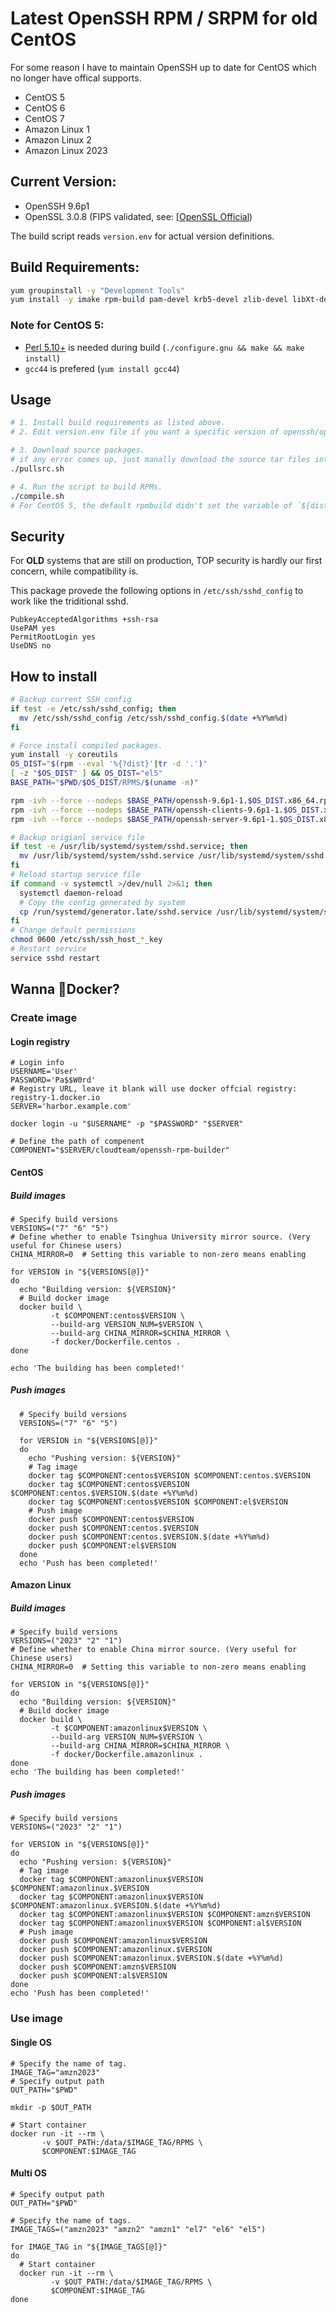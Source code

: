 # Latest OpenSSH RPM / SRPM for old CentOS

For some reason I have to maintain OpenSSH up to date for CentOS which no longer have offical supports.

- CentOS 5
- CentOS 6
- CentOS 7
- Amazon Linux 1
- Amazon Linux 2
- Amazon Linux 2023

## Current Version:

- OpenSSH 9.6p1
- OpenSSL 3.0.8 (FIPS validated, see: [[OpenSSL Official](https://www.openssl.org/source/))

The build script reads `version.env` for actual version definitions.

## Build Requirements:

```bash
yum groupinstall -y "Development Tools"
yum install -y imake rpm-build pam-devel krb5-devel zlib-devel libXt-devel libX11-devel gtk2-devel perl-IPC-Cmd
```

### Note for CentOS 5:

- [Perl 5.10+](http://www.cpan.org/src/) is needed during build (`./configure.gnu && make && make install`)
- `gcc44` is prefered (`yum install gcc44`)

## Usage

```bash
# 1. Install build requirements as listed above.
# 2. Edit version.env file if you want a specific version of openssh/openssl combination (or maybe I havn't updated to the latest).

# 3. Download source packages.
# if any error comes up, just manally download the source tar files into the `downloads` dir.
./pullsrc.sh

# 4. Run the script to build RPMs. 
./compile.sh
# For CentOS 5, the default rpmbuild didn't set the variable of `${dist}`, manually run the script with argument `./compile.sh el5`
```

## Security

For **OLD** systems that are still on production, TOP security is hardly our first concern, while compatibility is.

This package provede the following options in `/etc/ssh/sshd_config` to work like the triditional sshd.

```
PubkeyAcceptedAlgorithms +ssh-rsa
UsePAM yes
PermitRootLogin yes
UseDNS no
```

## How to install

```bash
# Backup current SSH config
if test -e /etc/ssh/sshd_config; then
  mv /etc/ssh/sshd_config /etc/ssh/sshd_config.$(date +%Y%m%d)
fi

# Force install compiled packages.
yum install -y coreutils
OS_DIST="$(rpm --eval '%{?dist}'|tr -d '.')"
[ -z "$OS_DIST" ] && OS_DIST="el5"
BASE_PATH="$PWD/$OS_DIST/RPMS/$(uname -m)"

rpm -ivh --force --nodeps $BASE_PATH/openssh-9.6p1-1.$OS_DIST.x86_64.rpm
rpm -ivh --force --nodeps $BASE_PATH/openssh-clients-9.6p1-1.$OS_DIST.x86_64.rpm
rpm -ivh --force --nodeps $BASE_PATH/openssh-server-9.6p1-1.$OS_DIST.x86_64.rpm

# Backup origianl service file
if test -e /usr/lib/systemd/system/sshd.service; then
  mv /usr/lib/systemd/system/sshd.service /usr/lib/systemd/system/sshd.service.$(date +%Y%m%d)
fi
# Reload startup service file
if command -v systemctl >/dev/null 2>&1; then
  systemctl daemon-reload
  # Copy the config generated by system
  cp /run/systemd/generator.late/sshd.service /usr/lib/systemd/system/sshd.service 
fi
# Change default permissions
chmod 0600 /etc/ssh/ssh_host_*_key
# Restart service
service sshd restart
```

## Wanna 🐳Docker?

### Create image

#### Login registry

```shell
# Login info
USERNAME='User'
PASSWORD='Pa$$W0rd'
# Registry URL, leave it blank will use docker offcial registry: registry-1.docker.io
SERVER='harbor.example.com'

docker login -u "$USERNAME" -p "$PASSWORD" "$SERVER"

# Define the path of compenent
COMPONENT="$SERVER/cloudteam/openssh-rpm-builder"
```

#### CentOS

##### Build images

```shell
# Specify build versions
VERSIONS=("7" "6" "5")
# Define whether to enable Tsinghua University mirror source. (Very useful for Chinese users)
CHINA_MIRROR=0  # Setting this variable to non-zero means enabling

for VERSION in "${VERSIONS[@]}"
do
  echo "Building version: ${VERSION}"
  # Build docker image
  docker build \
         -t $COMPONENT:centos$VERSION \
         --build-arg VERSION_NUM=$VERSION \
         --build-arg CHINA_MIRROR=$CHINA_MIRROR \
         -f docker/Dockerfile.centos .
done

echo 'The building has been completed!'
```

##### Push images

```shell
  # Specify build versions
  VERSIONS=("7" "6" "5")

  for VERSION in "${VERSIONS[@]}"
  do
    echo "Pushing version: ${VERSION}"
    # Tag image
    docker tag $COMPONENT:centos$VERSION $COMPONENT:centos.$VERSION
    docker tag $COMPONENT:centos$VERSION $COMPONENT:centos.$VERSION.$(date +%Y%m%d)
    docker tag $COMPONENT:centos$VERSION $COMPONENT:el$VERSION
    # Push image
    docker push $COMPONENT:centos$VERSION
    docker push $COMPONENT:centos.$VERSION
    docker push $COMPONENT:centos.$VERSION.$(date +%Y%m%d)
    docker push $COMPONENT:el$VERSION
  done
  echo 'Push has been completed!'
```

#### Amazon Linux

##### Build images

```shell
# Specify build versions
VERSIONS=("2023" "2" "1")
# Define whether to enable China mirror source. (Very useful for Chinese users)
CHINA_MIRROR=0  # Setting this variable to non-zero means enabling

for VERSION in "${VERSIONS[@]}"
do
  echo "Building version: ${VERSION}"
  # Build docker image
  docker build \
         -t $COMPONENT:amazonlinux$VERSION \
         --build-arg VERSION_NUM=$VERSION \
         --build-arg CHINA_MIRROR=$CHINA_MIRROR \
         -f docker/Dockerfile.amazonlinux .
done
echo 'The building has been completed!'
```

##### Push images

```shell
# Specify build versions
VERSIONS=("2023" "2" "1")

for VERSION in "${VERSIONS[@]}"
do
  echo "Pushing version: ${VERSION}"
  # Tag image
  docker tag $COMPONENT:amazonlinux$VERSION $COMPONENT:amazonlinux.$VERSION
  docker tag $COMPONENT:amazonlinux$VERSION $COMPONENT:amazonlinux.$VERSION.$(date +%Y%m%d)
  docker tag $COMPONENT:amazonlinux$VERSION $COMPONENT:amzn$VERSION
  docker tag $COMPONENT:amazonlinux$VERSION $COMPONENT:al$VERSION
  # Push image
  docker push $COMPONENT:amazonlinux$VERSION
  docker push $COMPONENT:amazonlinux.$VERSION
  docker push $COMPONENT:amazonlinux.$VERSION.$(date +%Y%m%d)
  docker push $COMPONENT:amzn$VERSION
  docker push $COMPONENT:al$VERSION
done
echo 'Push has been completed!'
```

### Use image

#### Single OS

```shell
# Specify the name of tag.
IMAGE_TAG="amzn2023"
# Specify output path
OUT_PATH="$PWD"

mkdir -p $OUT_PATH

# Start container
docker run -it --rm \
       -v $OUT_PATH:/data/$IMAGE_TAG/RPMS \
       $COMPONENT:$IMAGE_TAG
```

#### Multi OS

```shell
# Specify output path
OUT_PATH="$PWD"

# Specify the name of tags.
IMAGE_TAGS=("amzn2023" "amzn2" "amzn1" "el7" "el6" "el5")

for IMAGE_TAG in "${IMAGE_TAGS[@]}"
do
  # Start container
  docker run -it --rm \
         -v $OUT_PATH:/data/$IMAGE_TAG/RPMS \
         $COMPONENT:$IMAGE_TAG
done
```
